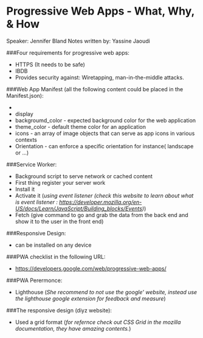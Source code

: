 # Progressive Web Apps - What, Why, & How
Speaker: Jennifer Bland
Notes written by: Yassine Jaoudi

###Four requirements for progressive web apps:
* HTTPS (It needs to be safe)
* IBDB
* Provides security against: Wiretapping, man-in-the-middle attacks.

###Web App Manifest (all the following content could be placed in the Manifest.json):
* <link rel="manifest" href="manifest.json">
* display
* backgroumd_color - expected background color for the web application
* theme_color - default theme color for an application
* icons - an array of image objects that can serve as app icons in various contexts 
* Orientation - can enforce a specific orientation for instance( landscape or ...)

###Service Worker:
* Background script to serve network or cached content
* First thing register your server work
* Install it
* Activate it (*using event listener (check this website to learn about what is event listener : https://developer.mozilla.org/en-US/docs/Learn/JavaScript/Building_blocks/Events)*)
* Fetch (give command to go and grab the data from the back end and show it to the user in the front end)

###Responsive Design:
* can be installed on any device

###PWA checklist in the following URL:
* https://developers.google.com/web/progressive-web-apps/

###PWA Perermonce:
* Lighthouse (*She recommend to not use the google' website, instead use the lighthouse google extension for feedback and measure*)

###The responsive design (diyz website):
* Used a grid format (*for refernce check out CSS Grid in the mozilla documentation, they have amazing contents.*)

